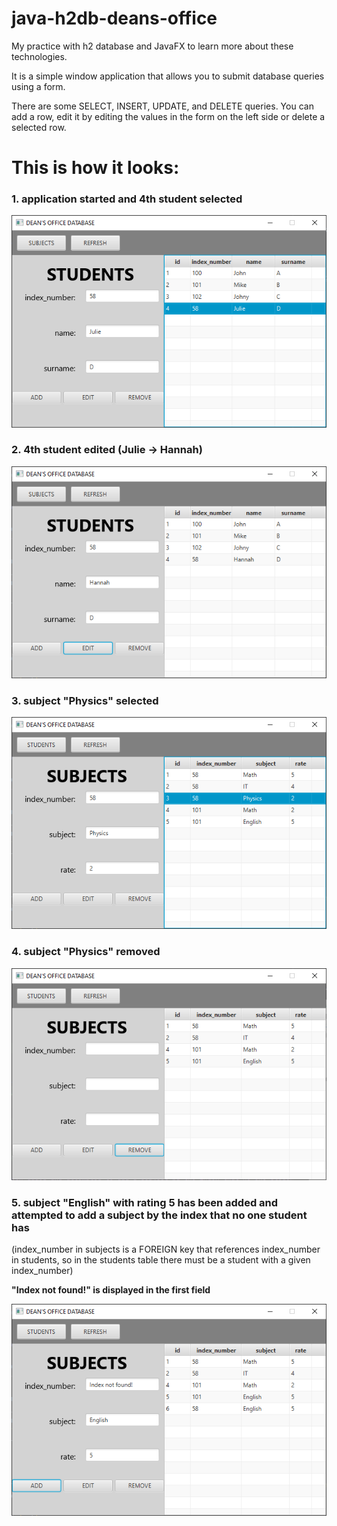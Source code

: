 # java-h2db-deans-office

My practice with h2 database and JavaFX to learn more about these technologies.

It is a simple window application that allows you to submit database queries using a form.

There are some SELECT, INSERT, UPDATE, and DELETE queries. You can add a row, edit it by editing the values in the
form on the left side or delete a selected row.

# This is how it looks:
### 1. application started and 4th student selected
  ![](screenshoots/app_started.png)


### 2. 4th student edited (Julie -> Hannah)
  ![](screenshoots/student_edited.png)

### 3. subject "Physics" selected
  ![](screenshoots/subject_selected.png)

### 4. subject "Physics" removed
![](screenshoots/subject_removed_new.png)

### 5. subject "English" with rating 5 has been added and attempted to add a subject by the index that no one student has
(index_number in subjects is a FOREIGN key that references index_number in students, so in the students table there 
must 
be a student with a given index_number)

<b>"Index not found!" is displayed in the first field</b>

![](screenshoots/subject_invalid_index.png)
